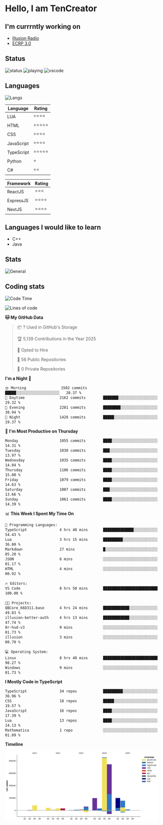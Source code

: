# Hello, I am TenCreator

## I'm currrntly working on
- [Illusion Radio](https://illusionradio.co.uk/)
- [ECRP 3.0](http://github.com/Emerald-Coast-Roleplay/)

## Status
![status](https://api.statusbadges.me/badge/status/518334475038359555?simple=true&style=for-the-badge)
![playing](https://api.statusbadges.me/badge/playing/518334475038359555?style=for-the-badge)
![vscode](https://api.statusbadges.me/badge/vscode/518334475038359555?style=for-the-badge)

## Languages
![Langs](https://github-readme-stats.vercel.app/api/top-langs/?username=tencreator&layout=compact&theme=radical)


|Language|Rating|
|--------|------|
|LUA|⭐️⭐️⭐️⭐️|
|HTML|⭐️⭐️⭐️⭐️⭐️|
|CSS|⭐️⭐️⭐️⭐️|
|JavaScript|⭐️⭐️⭐️⭐️|
|TypeScript|⭐️⭐️⭐️⭐️⭐️|
|Python|⭐️|
|C#|⭐️⭐️ |

|Framework|Rating|
|--------|------|
|ReactJS|⭐️⭐️⭐|
|ExpressJS|⭐️⭐️⭐️⭐️|
|NextJS|⭐️⭐️⭐⭐️|

## Languages I would like to learn
- C++
- Java

## Stats
![General](https://github-readme-stats.vercel.app/api?username=tencreator&show_icons=true&theme=radical)

## Coding stats

<!--START_SECTION:waka-->
![Code Time](http://img.shields.io/badge/Code%20Time-675%20hrs%206%20mins-blue)

![Lines of code](https://img.shields.io/badge/From%20Hello%20World%20I%27ve%20Written-2.5%20million%20lines%20of%20code-blue)

**🐱 My GitHub Data** 

> 📦 ? Used in GitHub's Storage 
 > 
> 🏆 5,139 Contributions in the Year 2025
 > 
> 💼 Opted to Hire
 > 
> 📜 56 Public Repositories 
 > 
> 🔑 0 Private Repositories 
 > 
**I'm a Night 🦉** 

```text
🌞 Morning                1502 commits        █████░░░░░░░░░░░░░░░░░░░░   20.37 % 
🌆 Daytime                2162 commits        ███████░░░░░░░░░░░░░░░░░░   29.32 % 
🌃 Evening                2281 commits        ████████░░░░░░░░░░░░░░░░░   30.94 % 
🌙 Night                  1428 commits        █████░░░░░░░░░░░░░░░░░░░░   19.37 % 
```
📅 **I'm Most Productive on Thursday** 

```text
Monday                   1055 commits        ████░░░░░░░░░░░░░░░░░░░░░   14.31 % 
Tuesday                  1030 commits        ███░░░░░░░░░░░░░░░░░░░░░░   13.97 % 
Wednesday                1035 commits        ████░░░░░░░░░░░░░░░░░░░░░   14.04 % 
Thursday                 1106 commits        ████░░░░░░░░░░░░░░░░░░░░░   15.00 % 
Friday                   1079 commits        ████░░░░░░░░░░░░░░░░░░░░░   14.63 % 
Saturday                 1007 commits        ███░░░░░░░░░░░░░░░░░░░░░░   13.66 % 
Sunday                   1061 commits        ████░░░░░░░░░░░░░░░░░░░░░   14.39 % 
```


📊 **This Week I Spent My Time On** 

```text
💬 Programming Languages: 
TypeScript               4 hrs 48 mins       ██████████████░░░░░░░░░░░   54.43 % 
Lua                      3 hrs 15 mins       █████████░░░░░░░░░░░░░░░░   36.80 % 
Markdown                 27 mins             █░░░░░░░░░░░░░░░░░░░░░░░░   05.20 % 
JSON                     6 mins              ░░░░░░░░░░░░░░░░░░░░░░░░░   01.17 % 
HTML                     4 mins              ░░░░░░░░░░░░░░░░░░░░░░░░░   00.92 % 

🔥 Editors: 
VS Code                  8 hrs 50 mins       █████████████████████████   100.00 % 

🐱‍💻 Projects: 
QBCore_66D311.base       4 hrs 24 mins       ████████████░░░░░░░░░░░░░   49.83 % 
illusion-better-auth     4 hrs 13 mins       ████████████░░░░░░░░░░░░░   47.74 % 
0r-hud-v3                9 mins              ░░░░░░░░░░░░░░░░░░░░░░░░░   01.73 % 
illusion                 3 mins              ░░░░░░░░░░░░░░░░░░░░░░░░░   00.70 % 

💻 Operating System: 
Linux                    8 hrs 40 mins       █████████████████████████   98.27 % 
Windows                  9 mins              ░░░░░░░░░░░░░░░░░░░░░░░░░   01.73 % 
```

**I Mostly Code in TypeScript** 

```text
TypeScript               34 repos            █████████░░░░░░░░░░░░░░░░   36.96 % 
CSS                      18 repos            █████░░░░░░░░░░░░░░░░░░░░   19.57 % 
JavaScript               16 repos            ████░░░░░░░░░░░░░░░░░░░░░   17.39 % 
Lua                      13 repos            ████░░░░░░░░░░░░░░░░░░░░░   14.13 % 
Mathematica              1 repo              ░░░░░░░░░░░░░░░░░░░░░░░░░   01.09 % 
```



**Timeline**

![Lines of Code chart](https://raw.githubusercontent.com/tencreator/tencreator/main/assets/bar_graph.png)


<!--END_SECTION:waka-->
